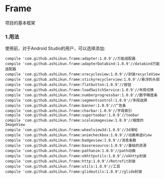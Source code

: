 # **Frame**

项目的基本框架

### 1.用法

使用前，对于Android Studio的用户，可以选择添加:

	compile 'com.github.ashLikun.frame:adapter:1.0.9'//万能适配器
	compile 'com.github.ashLikun.frame:adapterDatabind:1.0.9'//databind万能适配器
	compile 'com.github.ashLikun.frame:xrecycleview:1.0.9'//封装recycleView
	compile 'com.github.ashLikun.frame:stickyrecyclerview:1.0.9'//悬浮的头部
	compile 'com.github.ashLikun.frame:flatbutton:1.0.9'//按钮
	compile 'com.github.ashLikun.frame:loadSwitchService:1.0.9'//布局切换
	compile 'com.github.ashLikun.frame:numberprogressbar:1.0.9'//数字精度条
	compile 'com.github.ashLikun.frame:segmentcontrol:1.0.9'//多段选择
	compile 'com.github.ashLikun.frame:banner:1.0.9'//广告条
	compile 'com.github.ashLikun.frame:charbar:1.0.9'//字母索引
	compile 'com.github.ashLikun.frame:supertoobar:1.0.9'//toobar
	compile 'com.github.ashLikun.frame:scaleimageview:1.0.9'//缩放的ImageView
	compile 'com.github.ashLikun.frame:wheelview3d:1.0.9'//3d滑轮
	compile 'com.github.ashLikun.frame:animcheckbox:1.0.9'//动画单选View
	compile 'com.github.ashLikun.frame:badgeview:1.0.9'//消息条数
	compile 'com.github.ashLikun.frame:baseresource:1.0.9'//基础的资源
	compile 'com.github.ashLikun.frame:pathanim:1.0.9'//path动画
	compile 'com.github.ashLikun.frame:okhttputils:1.0.9'//okhttp封装
	compile 'com.github.ashLikun.frame:http:1.0.9'//Retrofit封装
	compile 'com.github.ashLikun.frame:utils:1.0.9'//工具
	compile 'com.github.ashLikun.frame:glideutils:1.0.9'//glide封装


